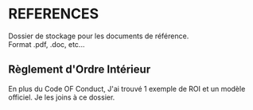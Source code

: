 # REFERENCES
Dossier de stockage pour les documents de référence.   
Format .pdf, .doc, etc... 

## Règlement d'Ordre Intérieur

En plus du Code OF Conduct, J'ai trouvé 1 exemple de ROI et un modèle officiel. 
Je les joins à ce dossier.
